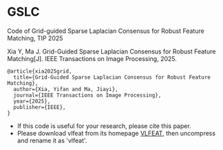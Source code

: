 # GSLC
Code of Grid-guided Sparse Laplacian Consensus for Robust Feature Matching, TIP 2025

Xia Y, Ma J. Grid-Guided Sparse Laplacian Consensus for Robust Feature Matching[J]. IEEE Transactions on Image Processing, 2025.

```
@article{xia2025grid,
  title={Grid-Guided Sparse Laplacian Consensus for Robust Feature Matching},
  author={Xia, Yifan and Ma, Jiayi},
  journal={IEEE Transactions on Image Processing},
  year={2025},
  publisher={IEEE},
}
```
- If this code is useful for your research, please cite this paper.
- Please download vlfeat from its homepage [VLFEAT](https://www.vlfeat.org/), then uncompress and rename it as 'vlfeat'.

